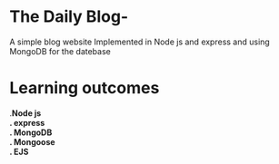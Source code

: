 # The Daily Blog-

A simple blog website Implemented in Node js and express and using MongoDB for the datebase

# Learning outcomes
 .**Node js\
  . express\
  . MongoDB\
  . Mongoose\
  . EJS**
  
